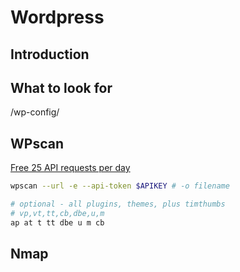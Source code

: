 # Wordpress 

## Introduction

## What to look for
/wp-config/

## WPscan

[Free 25 API requests per day](https://wpscan.com/pricing)

```bash
wpscan --url -e --api-token $APIKEY # -o filename
```

```bash
# optional - all plugins, themes, plus timthumbs
# vp,vt,tt,cb,dbe,u,m
ap at t tt dbe u m cb
```

## Nmap 